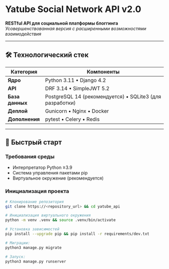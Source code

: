 # Yatube Social Network API v2.0

**RESTful API для социальной платформы блоггинга**
_Усовершенствованная версия с расширенными возможностями взаимодействия_

---

## 🛠 Технологический стек

| Категория       | Компоненты                                                                 |
|-----------------|----------------------------------------------------------------------------|
| **Ядро**        | Python 3.11 • Django 4.2                                                   |
| **API**         | DRF 3.14 • SimpleJWT 5.2                                                   |
| **База данных** | PostgreSQL 14 (рекомендуется) • SQLite3 (для разработки)                   |
| **Деплой**      | Gunicorn • Nginx • Docker                                                  |
| **Дополнения**  | pytest • Celery • Redis                                                    |

---

## 🚀 Быстрый старт

### Требования среды
- Интерпретатор Python ≥3.9
- Система управления пакетами pip
- Виртуальное окружение (рекомендуется)

### Инициализация проекта
```bash
# Клонирование репозитория
git clone https://<repository_url> && cd yatube_api

# Инициализация виртуального окружения
python -m venv .venv && source .venv/bin/activate

# Установка зависимостей
pip install --upgrade pip && pip install -r requirements/dev.txt

# Миграции:
python3 manage.py migrate

# Запуск:
python3 manage.py runserver
```
